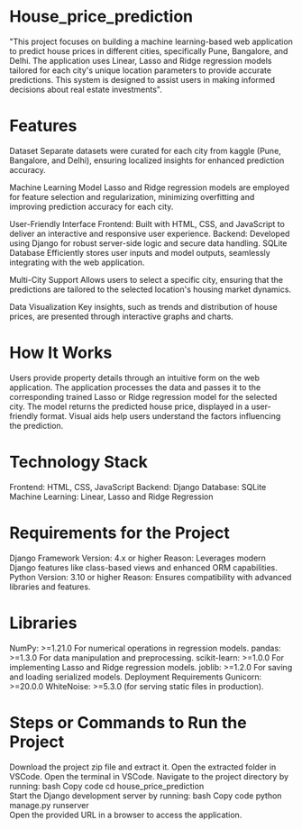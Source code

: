 # House_price_prediction
"This project focuses on building a machine learning-based web application to predict house prices in different cities, specifically Pune, Bangalore, and Delhi. The application uses Linear, Lasso and Ridge regression models tailored for each city's unique location parameters to provide accurate predictions. This system is designed to assist users in making informed decisions about real estate investments".

# Features
Dataset
Separate datasets were curated for each city from kaggle (Pune, Bangalore, and Delhi), ensuring localized insights for enhanced prediction accuracy.

Machine Learning Model
Lasso and Ridge regression models are employed for feature selection and regularization, minimizing overfitting and improving prediction accuracy for each city.

User-Friendly Interface
Frontend: Built with HTML, CSS, and JavaScript to deliver an interactive and responsive user experience.
Backend: Developed using Django for robust server-side logic and secure data handling.
SQLite Database
Efficiently stores user inputs and model outputs, seamlessly integrating with the web application.

Multi-City Support
Allows users to select a specific city, ensuring that the predictions are tailored to the selected location's housing market dynamics.

Data Visualization
Key insights, such as trends and distribution of house prices, are presented through interactive graphs and charts.

# How It Works
Users provide property details through an intuitive form on the web application.
The application processes the data and passes it to the corresponding trained Lasso or Ridge regression model for the selected city.
The model returns the predicted house price, displayed in a user-friendly format.
Visual aids help users understand the factors influencing the prediction.

# Technology Stack
Frontend: HTML, CSS, JavaScript
Backend: Django
Database: SQLite
Machine Learning: Linear, Lasso and Ridge Regression

# Requirements for the Project
Django Framework
Version: 4.x or higher
Reason: Leverages modern Django features like class-based views and enhanced ORM capabilities.
Python
Version: 3.10 or higher
Reason: Ensures compatibility with advanced libraries and features.

# Libraries
NumPy: >=1.21.0
For numerical operations in regression models.
pandas: >=1.3.0
For data manipulation and preprocessing.
scikit-learn: >=1.0.0
For implementing Lasso and Ridge regression models.
joblib: >=1.2.0
For saving and loading serialized models.
Deployment Requirements
Gunicorn: >=20.0.0
WhiteNoise: >=5.3.0 (for serving static files in production).

# Steps or Commands to Run the Project
Download the project zip file and extract it.
Open the extracted folder in VSCode.
Open the terminal in VSCode.
Navigate to the project directory by running:
bash
Copy code
cd house_price_prediction  
Start the Django development server by running:
bash
Copy code
python manage.py runserver  
Open the provided URL in a browser to access the application.
